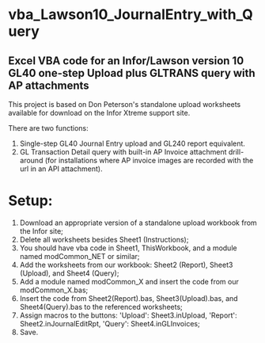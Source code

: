 # vba_Lawson10_JournalEntry_with_Query
Excel VBA code for an Infor/Lawson version 10 GL40 one-step Upload plus GLTRANS query with AP attachments
---
This project is based on Don Peterson's standalone upload worksheets available for download on the Infor Xtreme support site.

There are two functions:

1. Single-step GL40 Journal Entry upload and GL240 report equivalent.
2. GL Transaction Detail query with built-in AP Invoice attachment drill-around (for installations where AP invoice images are recorded with the url in an API attachment).

# Setup:

1. Download an appropriate version of a standalone upload workbook from the Infor site;
2. Delete all worksheets besides Sheet1 (Instructions);
3. You should have vba code in Sheet1, ThisWorkbook, and a module named modCommon_NET or similar;
4. Add the worksheets from our workbook: Sheet2 (Report), Sheet3 (Upload), and Sheet4 (Query);
5. Add a module named modCommon_X and insert the code from our modCommon_X.bas;
6. Insert the code from Sheet2(Report).bas, Sheet3(Upload).bas, and Sheet4(Query).bas to the referenced worksheets;
7. Assign macros to the buttons: 'Upload': Sheet3.inUpload, 'Report': Sheet2.inJournalEditRpt, 'Query': Sheet4.inGLInvoices;
8. Save.
